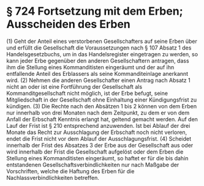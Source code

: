 # § 724 Fortsetzung mit dem Erben; Ausscheiden des Erben
(1) Geht der Anteil eines verstorbenen Gesellschafters auf seine Erben über und erfüllt die Gesellschaft die Voraussetzungen nach § 107 Absatz 1 des Handelsgesetzbuchs, um in das Handelsregister eingetragen zu werden, so kann jeder Erbe gegenüber den anderen Gesellschaftern antragen, dass ihm die Stellung eines Kommanditisten eingeräumt und der auf ihn entfallende Anteil des Erblassers als seine Kommanditeinlage anerkannt wird.
(2) Nehmen die anderen Gesellschafter einen Antrag nach Absatz 1 nicht an oder ist eine Fortführung der Gesellschaft als Kommanditgesellschaft nicht möglich, ist der Erbe befugt, seine Mitgliedschaft in der Gesellschaft ohne Einhaltung einer Kündigungsfrist zu kündigen.
(3) Die Rechte nach den Absätzen 1 bis 2 können von dem Erben nur innerhalb von drei Monaten nach dem Zeitpunkt, zu dem er von dem Anfall der Erbschaft Kenntnis erlangt hat, geltend gemacht werden. Auf den Lauf der Frist ist § 210 entsprechend anzuwenden. Ist bei Ablauf der drei Monate das Recht zur Ausschlagung der Erbschaft noch nicht verloren, endet die Frist nicht vor dem Ablauf der Ausschlagungsfrist.
(4) Scheidet innerhalb der Frist des Absatzes 3 der Erbe aus der Gesellschaft aus oder wird innerhalb der Frist die Gesellschaft aufgelöst oder dem Erben die Stellung eines Kommanditisten eingeräumt, so haftet er für die bis dahin entstandenen Gesellschaftsverbindlichkeiten nur nach Maßgabe der Vorschriften, welche die Haftung des Erben für die Nachlassverbindlichkeiten betreffen.